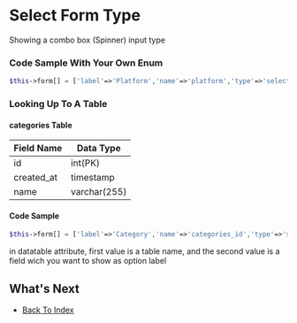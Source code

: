 # Select Form Type
Showing a combo box (Spinner) input type

### Code Sample With Your Own Enum
```php
$this->form[] = ['label'=>'Platform','name'=>'platform','type'=>'select','dataenum'=>'Android;Ios;Website'];
```
### Looking Up To A Table
#### categories Table
| Field Name | Data Type |
| ---------- | --------- |
| id | int(PK) |
| created_at | timestamp | 
| name | varchar(255) |

#### Code Sample
```php
$this->form[] = ['label'=>'Category','name'=>'categories_id','type'=>'select','datatable'=>'categories,name'];
```
in datatable attribute, first value is a table name, and the second value is a field wich you want to show as option label

## What's Next
- [Back To Index](./index.md)
